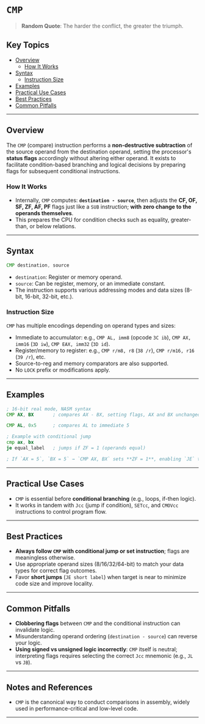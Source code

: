 # `CMP`

> **Random Quote**: The harder the conflict, the greater the triumph.

## Key Topics

- [Overview](#overview)
    - [How It Works](#how-it-works)
- [Syntax](#syntax)
    - [Instruction Size](#instruction-size)
- [Examples](#examples)
- [Practical Use Cases](#practical-use-cases)
- [Best Practices](#best-practices)
- [Common Pitfalls](#common-pitfalls)

---

## Overview

The `CMP` (compare) instruction performs a **non-destructive subtraction** of the source operand from the destination operand, setting the processor's **status flags** accordingly without altering either operand. It exists to facilitate condition-based branching and logical decisions by preparing flags for subsequent conditional instructions.

### How It Works

- Internally, `CMP` computes: **`destination - source`**, then adjusts the **CF, OF, SF, ZF, AF, PF** flags just like a `SUB` instruction; **with zero change to the operands themselves**.  
- This prepares the CPU for condition checks such as equality, greater-than, or below relations.

---

## Syntax
```asm
CMP destination, source
````

* `destination`: Register or memory operand.
* `source`: Can be register, memory, or an immediate constant.
* The instruction supports various addressing modes and data sizes (8-bit, 16-bit, 32-bit, etc.).

### Instruction Size

`CMP` has multiple encodings depending on operand types and sizes:

* Immediate to accumulator: e.g., `CMP AL, imm8` (opcode `3C ib`), `CMP AX, imm16` (`3D iw`), `CMP EAX, imm32` (`3D id`).
* Register/memory to register: e.g., `CMP r/m8, r8` (`38 /r`), `CMP r/m16, r16` (`39 /r`), etc.
* Source-to-reg and memory comparators are also supported.
* No `LOCK` prefix or modifications apply.

---

## Examples

```asm
; 16-bit real mode, NASM syntax
CMP AX, BX       ; compares AX - BX, setting flags, AX and BX unchanged

CMP AL, 0x5      ; compares AL to immediate 5
```

```asm
; Example with conditional jump
cmp ax, bx
je equal_label   ; jumps if ZF = 1 (operands equal)

; If `AX = 5`, `BX = 5` → `CMP AX, BX` sets **ZF = 1**, enabling `JE` to jump.
```

---

## Practical Use Cases

* `CMP` is essential before **conditional branching** (e.g., loops, if-then logic).
* It works in tandem with `Jcc` (jump if condition), `SETcc`, and `CMOVcc` instructions to control program flow.

---

## Best Practices

* **Always follow `CMP` with conditional jump or set instruction**; flags are meaningless otherwise.
* Use appropriate operand sizes (8/16/32/64-bit) to match your data types for correct flag outcomes.
* Favor **short jumps** (`JE short label`) when target is near to minimize code size and improve locality.

---

## Common Pitfalls

* **Clobbering flags** between `CMP` and the conditional instruction can invalidate logic.
* Misunderstanding operand ordering (`destination - source`) can reverse your logic.
* **Using signed vs unsigned logic incorrectly**: `CMP` itself is neutral; interpreting flags requires selecting the correct `Jcc` mnemonic (e.g., `JL` vs `JB`).

---

## Notes and References

* `CMP` is the canonical way to conduct comparisons in assembly, widely used in performance-critical and low-level code.

---
